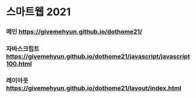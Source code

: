 # 스마트웹 2021

### 메인 https://givemehyun.github.io/dothome21/

### 자바스크립트 https://givemehyun.github.io/dothome21/javascript/javascript100.html
### 레이아웃 https://givemehyun.github.io/dothome21/layout/index.html
